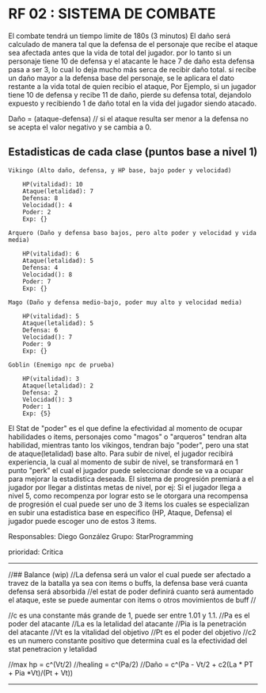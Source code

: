 # RF 02 : SISTEMA DE COMBATE
El combate tendrá un tiempo limite de 180s (3 minutos) 
El daño será calculado de manera tal que la defensa de el personaje que recibe el ataque sea afectada antes que la vida de total del jugador.
por lo tanto si un personaje tiene 10 de defensa y el atacante le hace 7 de daño esta defensa pasa a ser 3, lo cual lo deja mucho más serca de recibir daño total.
si recibe un daño mayor a la defensa base del personaje, se le aplicara el dato restante a la vida total de quien recibio el ataque, Por Ejemplo, si un jugador tiene 10 de defensa y recibe 11 de daño, pierde su defensa total, dejandolo expuesto y recibiendo 1 de daño total en la vida del jugador siendo atacado.

Daño = (ataque-defensa) // si el ataque resulta ser menor a la defensa no se acepta el valor negativo y se cambia a 0.


## Estadisticas de cada clase (puntos base a nivel 1)

    Vikingo (Alto daño, defensa, y HP base, bajo poder y velocidad)

        HP(vitalidad): 10
        Ataque(letalidad): 7 
        Defensa: 8
        Velocidad(): 4
        Poder: 2
        Exp: {}

    Arquero (Daño y defensa baso bajos, pero alto poder y velocidad y vida media)

        HP(vitalidad): 6
        Ataque(letalidad): 5
        Defensa: 4
        Velocidad(): 8
        Poder: 7
        Exp: {}

    Mago (Daño y defensa medio-bajo, poder muy alto y velocidad media)

        HP(vitalidad): 5
        Ataque(letalidad): 5 
        Defensa: 6
        Velocidad(): 7
        Poder: 9
        Exp: {}

    Goblin (Enemigo npc de prueba)

        HP(vitalidad): 3
        Ataque(letalidad): 2 
        Defensa: 2
        Velocidad(): 3
        Poder: 1
        Exp: {5}

El Stat de "poder" es el que define la efectividad al momento de ocupar habilidades o items, personajes como "magos" o "arqueros" tendran alta habilidad, mientras tanto
los vikingos, tendran bajo "poder", pero una stat de ataque(letalidad) base alto.
Para subir de nivel, el jugador recibirá experiencia, la cual al momento de subir de nivel, se transformará en 1 punto "perk" el cual el jugador puede seleccionar donde se va a ocupar para mejorar la estadistica deseada.
El sistema de progresión premiará a el jugador por llegar a distintas metas de nivel, por ej:
Si el jugador llega a nivel 5, como recompenza por lograr esto se le otorgara una recompensa de progresión el cual puede ser uno de 3 items los cuales se especializan en subir una estadistica base en especifico (HP, Ataque, Defensa) el jugador puede escoger uno de estos 3 items.

Responsables: Diego González
Grupo: StarProgramming

prioridad: Critica
__________________________________________________________________________________________________________________________________________________________
//## Balance (wip)
//La defensa será un valor el cual puede ser afectado a travez de la batalla ya sea con items o buffs, la defensa base verá cuanta defensa será absorbida
//el estat de poder definirá cuanto será aumentado el ataque, este se puede aumentar con items o otros movimientos de buff
//


//c es una constante más grande de 1, puede ser entre 1.01 y 1.1.
//Pa es el poder del atacante
//La es la letalidad del atacante
//Pia is la penetración del atacante
//Vt es la vitalidad del objetivo
//Pt es el poder del objetivo
//c2 es un numero constante positivo que determina cual es la efectividad del stat penetracion y letalidad


//max hp = c^(Vt/2)
//healing = c^(Pa/2)
//Daño = c^(Pa - Vt/2 + c2(La * PT + Pia *Vt)/(Pt + Vt))
__________________________________________________________________________________________________________________________________________________________